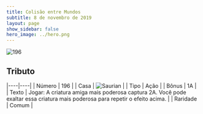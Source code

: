 ```yaml
---
title: Colisão entre Mundos
subtitle: 8 de novembro de 2019
layout: page
show_sidebar: false
hero_image: ../hero.png
---
```


![196](https://cdn.keyforgegame.com/media/card_front/pt/452_196_768VC534H6RP_pt.png)

## Tributo

|----|----|
| Número | 196 |
| Casa | ![Saurian](https://archonarcana.com/images/thumb/9/9e/Saurian_P.png/22px-Saurian_P.png "Sauro") |
| Tipo | Ação |
| Bônus | 1A |
| Texto | Jogar: A criatura amiga mais poderosa captura 2A. Você pode exaltar essa criatura mais poderosa para repetir  o efeito acima. |
| Raridade | Comum |
